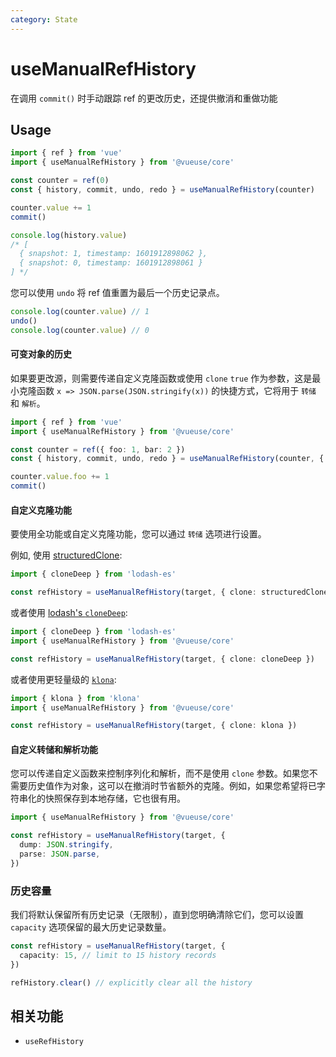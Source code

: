 ```yaml
---
category: State
---
```


# useManualRefHistory

在调用 `commit()` 时手动跟踪 ref 的更改历史，还提供撤消和重做功能

## Usage

```ts {5}
import { ref } from 'vue'
import { useManualRefHistory } from '@vueuse/core'

const counter = ref(0)
const { history, commit, undo, redo } = useManualRefHistory(counter)

counter.value += 1
commit()

console.log(history.value)
/* [
  { snapshot: 1, timestamp: 1601912898062 },
  { snapshot: 0, timestamp: 1601912898061 }
] */
```

您可以使用 `undo` 将 ref 值重置为最后一个历史记录点。

```ts
console.log(counter.value) // 1
undo()
console.log(counter.value) // 0
```

#### 可变对象的历史

如果要更改源，则需要传递自定义克隆函数或使用 `clone` `true` 作为参数，这是最小克隆函数 `x => JSON.parse(JSON.stringify(x))` 的快捷方式，它将用于 `转储` 和 `解析`。

```ts {5}
import { ref } from 'vue'
import { useManualRefHistory } from '@vueuse/core'

const counter = ref({ foo: 1, bar: 2 })
const { history, commit, undo, redo } = useManualRefHistory(counter, { clone: true })

counter.value.foo += 1
commit()
```

#### 自定义克隆功能

要使用全功能或自定义克隆功能，您可以通过 `转储` 选项进行设置。

例如, 使用 [structuredClone](https://developer.mozilla.org/en-US/docs/Web/API/structuredClone):

```ts
import { cloneDeep } from 'lodash-es'

const refHistory = useManualRefHistory(target, { clone: structuredClone })
```

或者使用 [lodash's `cloneDeep`](https://lodash.com/docs/4.17.15#cloneDeep):

```ts
import { cloneDeep } from 'lodash-es'
import { useManualRefHistory } from '@vueuse/core'

const refHistory = useManualRefHistory(target, { clone: cloneDeep })
```

或者使用更轻量级的 [`klona`](https://github.com/lukeed/klona):

```ts
import { klona } from 'klona'
import { useManualRefHistory } from '@vueuse/core'

const refHistory = useManualRefHistory(target, { clone: klona })
```

#### 自定义转储和解析功能

您可以传递自定义函数来控制序列化和解析，而不是使用 `clone` 参数。如果您不需要历史值作为对象，这可以在撤消时节省额外的克隆。例如，如果您希望将已字符串化的快照保存到本地存储，它也很有用。

```ts
import { useManualRefHistory } from '@vueuse/core'

const refHistory = useManualRefHistory(target, {
  dump: JSON.stringify,
  parse: JSON.parse,
})
```

### 历史容量

我们将默认保留所有历史记录（无限制），直到您明确清除它们，您可以设置 `capacity` 选项保留的最大历史记录数量。

```ts
const refHistory = useManualRefHistory(target, {
  capacity: 15, // limit to 15 history records
})

refHistory.clear() // explicitly clear all the history
```

## 相关功能

- `useRefHistory`
